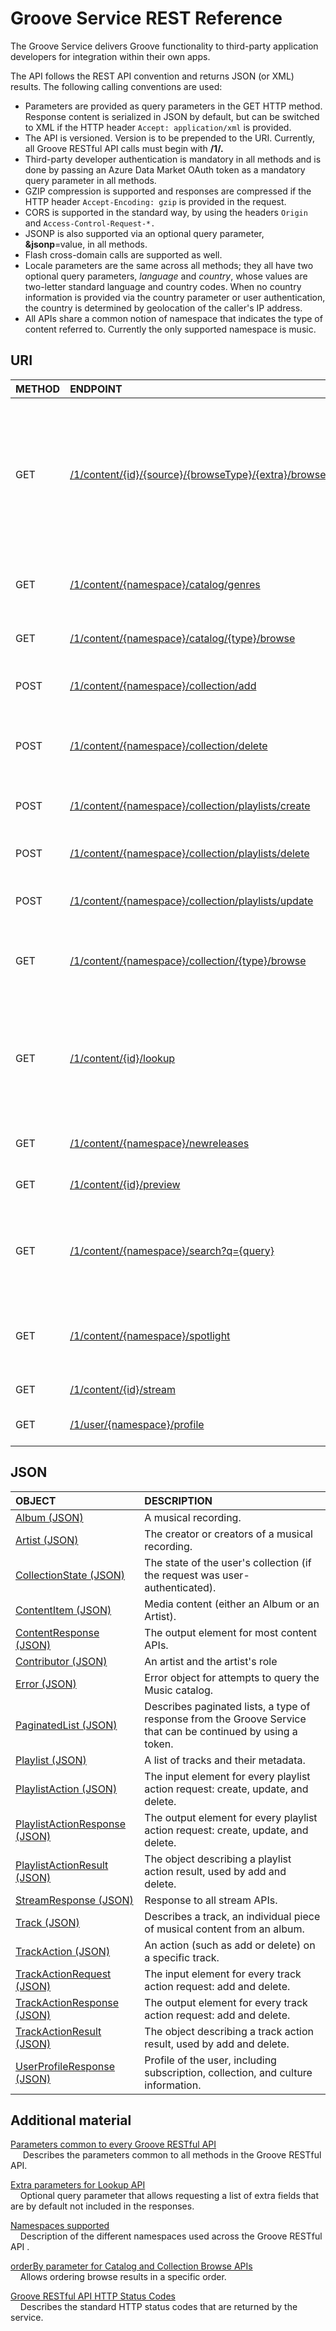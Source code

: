 # Groove Service REST Reference  
The Groove Service delivers Groove functionality to third-party application developers for integration within their own apps.

The API follows the REST API convention and returns JSON (or XML) results. The following calling conventions are used:  

 + Parameters are provided as query parameters in the GET HTTP method. Response content is serialized in JSON by default, but can be switched to XML if the HTTP header ``` Accept: application/xml ```  is provided.  
 + The API is versioned. Version is to be prepended to the URI. Currently, all Groove RESTful API calls must begin with **/1/.**
 + Third-party developer authentication is mandatory in all methods and is done by passing an Azure Data Market OAuth token as a mandatory query parameter in all methods.
 +  GZIP compression is supported and responses are compressed if the HTTP header ``` Accept-Encoding: gzip ``` is provided in the request.
 +   CORS is supported in the standard way, by using the headers  ```Origin ``` and  ```Access-Control-Request-*. ```
 +   JSONP is also supported via an optional query parameter, **&jsonp**=value, in all methods.
 +   Flash cross-domain calls are supported as well.
 +   Locale parameters are the same across all methods; they all have two optional query parameters, *language* and *country*, whose values are two-letter standard language and country codes. When no country information is provided via the country parameter or user authentication, the country is determined by geolocation of the caller's IP address.
 +   All APIs share a common notion of namespace that indicates the type of content referred to. Currently the only supported namespace is music.  

## URI  
|METHOD  | ENDPOINT |  USAGE | RETURNS| |
| :---|:-----|:----------| :---|:---|  
|GET|[/1/content/{id}/{source}/{browseType}/{extra}/browse](URI-ContentIdSourceBrowsetypeExtraBrowseGET.md)|Browse specific sub-items of a given ID (for example, the albums of an artist or the tracks of a playlist).|[ContentResponse (JSON)](JSON-ContentResponse.md)||
|GET|[/1/content/{namespace}/catalog/genres](URI-ContentNamespaceCatalogGenresGET.md)|Get a list of genres available for a locale.|[ContentResponse (JSON)](JSON-ContentResponse.md)||
|GET|[/1/content/{namespace}/catalog/{type}/browse](URI-ContentNamespaceCatalogTypeBrowseGET.md)|Browse the music catalog.|[ContentResponse (JSON)](JSON-ContentResponse.md)||
|POST|[/1/content/{namespace}/collection/add](URI-ContentNamespaceCollectionAddPOST.md)|Add tracks to a user's collection.|[TrackActionResponse (JSON)](JSON-TrackActionResponse.md)|[Auth](../Using-the-Groove-RESTful-Services/User-Authentication.md)|
|POST|[/1/content/{namespace}/collection/delete](URI-ContentNamespaceCollectionDeletePOST.md)|Delete tracks from a user's collection.|[TrackActionResponse (JSON)](JSON-TrackActionResponse.md)|[Auth](../Using-the-Groove-RESTful-Services/User-Authentication.md)|
|POST|[/1/content/{namespace}/collection/playlists/create](URI-ContentNamespaceCollectionPlaylistsCreatePOST.md)|Create a playlist on behalf of a user.|[PlaylistActionResponse (JSON)](JSON-PlaylistActionResponse.md)|[Auth](../Using-the-Groove-RESTful-Services/User-Authentication.md)|
|POST|[/1/content/{namespace}/collection/playlists/delete](URI-ContentNamespaceCollectionPlaylistsDeletePOST.md)|Delete a playlist of a user.|[PlaylistActionResponse (JSON)](JSON-PlaylistActionResponse.md)|[Auth](../Using-the-Groove-RESTful-Services/User-Authentication.md)|
|POST|[/1/content/{namespace}/collection/playlists/update](URI-ContentNamespaceCollectionPlaylistsUpdatePOST.md)|Update a playlist on behalf of a user.|[PlaylistActionResponse (JSON)](JSON-PlaylistActionResponse.md).|[Auth](../Using-the-Groove-RESTful-Services/User-Authentication.md)|
|GET|[/1/content/{namespace}/collection/{type}/browse](URI-ContentNamespaceCollectionTypeBrowseGET.md)|Browse a user's collection or playlists.|[ContentResponse (JSON)](JSON-ContentResponse.md)||
|GET|[/1/content/{id}/lookup](URI-ContentLookupGET.md)|Look up one or several items from a media catalog and/or user's collection.|[ContentResponse (JSON)](JSON-ContentResponse.md)||
|GET|[/1/content/{namespace}/newreleases](URI-ContentNamespaceNewreleasesGET.md)|Discover new releases.|[ContentResponse (JSON)](JSON-ContentResponse.md)||
|GET|[/1/content/{id}/preview](URI-ContentNamespacePreviewGET.md)|Request preview streaming.|[StreamResponse (JSON)](JSON-StreamResponse.md)||
|GET|[/1/content/{namespace}/search?q={query}](URI-ContentSearchGET.md)|Search for items in a media catalog, user's collection, or both.|[ContentResponse (JSON)](JSON-ContentResponse.md)|[Auth](../Using-the-Groove-RESTful-Services/User-Authentication.md)|
|GET|[/1/content/{namespace}/spotlight](URI-ContentNamespaceSpotlightGET.md)|Discover content for a specified language or culture.|[ContentResponse (JSON)](JSON-ContentResponse.md)||
|GET|[/1/content/{id}/stream](URI-ContentNamespaceStreamGET.md)|Request streaming.|[StreamResponse (JSON)](JSON-StreamResponse.md)|[Auth](../Using-the-Groove-RESTful-Services/User-Authentication.md)|
|GET|[/1/user/{namespace}/profile](URI-UserNamespaceProfileGET.md)|Access a user's profile.|[UserProfileResponse (JSON)](JSON-UserProfileResponse.md)|[Auth](../Using-the-Groove-RESTful-Services/User-Authentication.md)|

## JSON
|OBJECT|DESCRIPTION|
|:---|:---|
|[Album (JSON)](JSON-Album.md)|A musical recording.|
|[Artist (JSON)](JSON-Artist.md)|The creator or creators of a musical recording.|
|[CollectionState (JSON)](JSON-CollectionState.md)|The state of the user's collection (if the request was user-authenticated).|
|[ContentItem (JSON)](JSON-ContentItem.md)|Media content (either an Album or an Artist).|
|[ContentResponse (JSON)](JSON-ContentResponse.md)|The output element for most content APIs.|
|[Contributor (JSON)](JSON-Contributor.md)|An artist and the artist's role
|[Error (JSON)](JSON-Error.md)|Error object for attempts to query the Music catalog.|
|[PaginatedList (JSON)](JSON-PaginatedList.md)|Describes paginated lists, a type of response from the Groove Service that can be continued by using a token.|
|[Playlist (JSON)](JSON-Playlist.md)|A list of tracks and their metadata.|
|[PlaylistAction (JSON)](JSON-PlaylistAction.md)|The input element for every playlist action request: create, update, and delete.|
|[PlaylistActionResponse (JSON)](JSON-PlaylistActionResponse.md)|The output element for every playlist action request: create, update, and delete.|
|[PlaylistActionResult (JSON)](JSON-PlaylistActionResult.md)|The object describing a playlist action result, used by add and delete.|
|[StreamResponse (JSON)](JSON-StreamResponse.md)|Response to all stream APIs.|
|[Track (JSON)](JSON-Track.md)|Describes a track, an individual piece of musical content from an album.|
|[TrackAction (JSON)](JSON-TrackAction.md)|An action (such as add or delete) on a specific track.|
|[TrackActionRequest (JSON)](JSON-TrackActionRequest.md)|The input element for every track action request: add and delete.|
|[TrackActionResponse (JSON)](JSON-TrackActionResponse.md)|The output element for every track action request: add and delete.|
|[TrackActionResult (JSON)](JSON-TrackActionResult.md)|The object describing a track action result, used by add and delete.|
|[UserProfileResponse (JSON)](JSON-UserProfileResponse.md)|Profile of the user, including subscription, collection, and culture information.|

## Additional material  
[Parameters common to every Groove RESTful API](CommonParameters.md)  
	&nbsp;&nbsp;&nbsp;&nbsp; Describes the parameters common to all methods in the Groove RESTful API.  

[Extra parameters for Lookup API](Extras.md)  
	&nbsp;&nbsp;&nbsp;&nbsp;Optional query parameter that allows requesting a list of extra fields that are by default not included in the responses.  

 [Namespaces supported](Namespace.md)  
	&nbsp;&nbsp;&nbsp;&nbsp;Description of the different namespaces used across the Groove RESTful API .

[orderBy parameter for Catalog and Collection Browse APIs](OrderBy.md)  
	&nbsp;&nbsp;&nbsp;&nbsp;Allows ordering browse results in a specific order.  

[Groove RESTful API HTTP Status Codes](http-status-codes.md)   
	&nbsp;&nbsp;&nbsp;&nbsp;Describes the standard HTTP status codes that are returned by the service.
